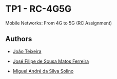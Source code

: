 # TP1 - RC-4G5G

Mobile Networks: From 4G to 5G (RC Assignment)

## Authors

* [João Teixeira](https://github.com/jtexeira)

* [José Filipe de Sousa Matos Ferreira](https://github.com/JoseFilipeFerreira)

* [Miguel André da Silva Solino](https://github.com/Manilator)
